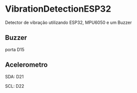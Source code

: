 # VibrationDetectionESP32
Detector de vibração utilizando ESP32, MPU6050 e um Buzzer


## Buzzer
porta D15


## Acelerometro
SDA: D21

SCL: D22
